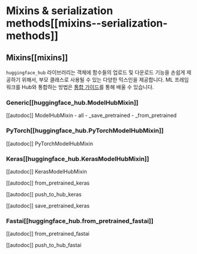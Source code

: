 <!--⚠️ Note that this file is in Markdown but contain specific syntax for our doc-builder (similar to MDX) that may not be
rendered properly in your Markdown viewer.
-->

# Mixins & serialization methods[[mixins--serialization-methods]]

## Mixins[[mixins]]

`huggingface_hub` 라이브러리는 객체에 함수들의 업로드 및 다운로드 기능을 손쉽게 제공하기 위해서, 부모 클래스로 사용될 수 있는 다양한 믹스인을 제공합니다.
ML 프레임워크를 Hub와 통합하는 방법은 [통합 가이드](../guides/integrations)를 통해 배울 수 있습니다.

### Generic[[huggingface_hub.ModelHubMixin]]

[[autodoc]] ModelHubMixin
    - all
    - _save_pretrained
    - _from_pretrained

### PyTorch[[huggingface_hub.PyTorchModelHubMixin]]

[[autodoc]] PyTorchModelHubMixin

### Keras[[huggingface_hub.KerasModelHubMixin]]

[[autodoc]] KerasModelHubMixin

[[autodoc]] from_pretrained_keras

[[autodoc]] push_to_hub_keras

[[autodoc]] save_pretrained_keras

### Fastai[[huggingface_hub.from_pretrained_fastai]]

[[autodoc]] from_pretrained_fastai

[[autodoc]] push_to_hub_fastai
